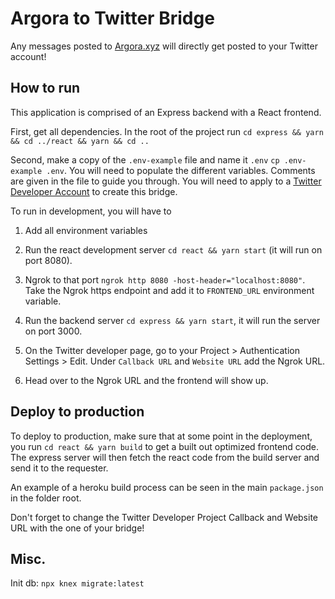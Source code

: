 # Argora to Twitter Bridge

Any messages posted to [Argora.xyz](https://argora.xyz) will directly get posted to your Twitter account!

## How to run

This application is comprised of an Express backend with a React frontend.

First, get all dependencies. In the root of the project run `cd express && yarn && cd ../react && yarn && cd ..`

Second, make a copy of the `.env-example` file and name it `.env` `cp .env-example .env`. You will need to populate the different variables. Comments are given in the file to guide you through. You will need to apply to a [Twitter Developer Account](https://developer.twitter.com/en) to create this bridge.

To run in development, you will have to

1) Add all environment variables

2) Run the react development server `cd react && yarn start` (it will run on port 8080).

3) Ngrok to that port `ngrok http 8080 -host-header="localhost:8080"`. Take the Ngrok https endpoint and add it to `FRONTEND_URL` environment variable.

4) Run the backend server `cd express && yarn start`, it will run the server on port 3000.

5) On the Twitter developer page, go to your Project > Authentication Settings > Edit. Under `Callback URL` and `Website URL` add the Ngrok URL.

6) Head over to the Ngrok URL and the frontend will show up.

## Deploy to production

To deploy to production, make sure that at some point in the deployment, you run `cd react && yarn build` to get a built out optimized frontend code. The express server will then fetch the react code from the build server and send it to the requester.

An example of a heroku build process can be seen in the main `package.json` in the folder root.

Don't forget to change the Twitter Developer Project Callback and Website URL with the one of your bridge!

## Misc.

Init db: `npx knex migrate:latest`